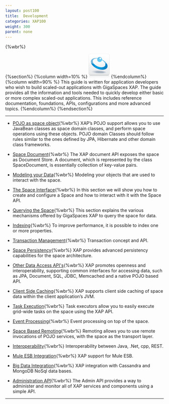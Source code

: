 ```yaml
---
layout: post100
title:  Development
categories: XAP100
weight: 300
parent: none
---
```


{%wbr%}

{%section%}
{%column width=10% %}
![data-access.jpg](/attachment_files/subject/data-access.png)
{%endcolumn%}
{%column width=90% %}
This guide is written for application developers who wish to build scaled-out applications with GigaSpaces XAP. The guide provides all the information and tools needed to quickly develop either basic or more complex scaled-out applications. This includes reference documentation, foundations, APIs, configurations and more advanced topics.
{%endcolumn%}
{%endsection%}


<hr/>


- [POJO as space object](./pojo-overview.html){%wbr%}
XAP’s POJO support allows you to use JavaBean classes as space domain classes, and perform space operations using these objects. POJO domain Classes should follow rules similar to the ones defined by JPA, Hibernate and other domain class frameworks.


- [Space Document](./document-overview.html){%wbr%}
The XAP document API exposes the space as Document Store. A document, which is represented by the class SpaceDocument, is essentially collection of key-value pairs.

- [Modeling your Data](./modeling-your-data.html){%wbr%}
Modeling your objects that are used to interact with the space.

- [The Space Interface](./the-gigaspace-interface-overview.html){%wbr%}
In this section we will show you how to create and configure a Space and how to interact with it with the Space API.

- [Querying the Space](./querying-the-space.html){%wbr%}
This section explains the various mechanisms offered by GigaSpaces XAP to query the space for data.

- [Indexing](./indexing-overview.html){%wbr%}
To improve performance, it is possible to index one or more properties.

- [Transaction Management](./transaction-overview.html){%wbr%}
Transaction concept and API.

- [Space Persistency](./space-persistency-overview.html){%wbr%}
XAP provides advanced persistency capabilities for the space architecture.

- [Other Data Access API's](./other-data-access-apis.html){%wbr%}
XAP promotes openness and interoperability, supporting common interfaces for accessing data, such as JPA, Document, SQL, JDBC, Memcached and a native POJO based API.

- [Client Side Caching](./client-side-caching.html){%wbr%}
XAP supports client side caching of space data within the client application’s JVM.

- [Task Execution](./task-execution-overview.html){%wbr%}
Task executors allow you to easily execute grid-wide tasks on the space using the XAP API.

- [Event Processing](./event-processing.html){%wbr%}
Event processing on top of the space.

- [Space Based Remoting](./space-based-remoting-overview.html){%wbr%}
Remoting allows you to use remote invocations of POJO services, with the space as the transport layer.


- [Interoperability](./interoperability-overview.html){%wbr%}
Interoperability between Java, .Net, cpp, REST.

- [Mule ESB Integration](./mule-esb.html){%wbr%}
XAP  support for Mule ESB.

- [Big Data Integration](./big-data.html){%wbr%}
XAP integration with Cassandra and MongoDB NoSql data bases.



- [Administration API](./administration-and-monitoring-overview.html){%wbr%}
The Admin API provides a way to administer and monitor all of XAP services and components using a simple API.

<hr/>

